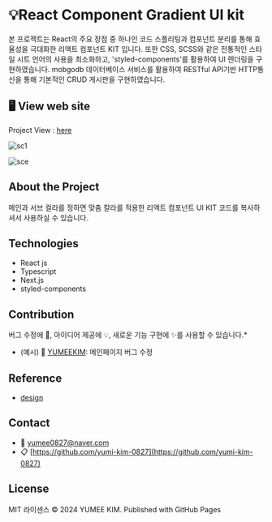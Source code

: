 # 💡React Component Gradient UI kit

본 프로젝트는 React의 주요 장점 중 하나인 코드 스플리팅과 컴포넌트 분리를 통해 효율성을 극대화한 리액트 컴포넌트 KIT 입니다. 또한 CSS, SCSS와 같은 전통적인 스타일 시트 언어의 사용을 최소화하고, 'styled-components'를 활용하여 UI 렌더링을 구현하였습니다.
mobgodb 데이터베이스 서비스를 활용하여 RESTful API기반 HTTP통신을 통해 기본적인 CRUD 게시판을 구현하였습니다.

## 🖥️ View web site

<!--프로젝트 대문 이미지-->

Project View : [here](https://yum-react-ui-kit.vercel.app/)

![sc1](https://github.com/yumi-kim-0827/yum-react-ui-kit/assets/116349476/45261959-fdbe-4937-a5da-b7a7c1a6cea6)

![sce](https://github.com/user-attachments/assets/fd0e9b4d-db71-442e-a146-693c91543075)

## About the Project

메인과 서브 컬라를 정하면 맞춤 칼라를 적용한 리액트 컴포넌트 UI KIT 코드를
복사하셔서 사용하실 수 있습니다.

## Technologies

- React js
- Typescript
- Next.js
- styled-components


## Contribution

버그 수정에 🐞, 아이디어 제공에 💡, 새로운 기능 구현에 ✨를 사용할 수 있습니다.\*

- (예시) 🐞 [YUMEEKIM](https://github.com/yumi-kim-0827): 메인페이지 버그 수정

## Reference

- [design](https://www.behance.net/gallery/196517557/Design-System-UIUX-Design-Design-Library?tracking_source=search_projects|gradient+ui+kit&l=8)

## Contact

- 📧 yumee0827@naver.com
- 📋 [https://github.com/yumi-kim-0827](https://github.com/yumi-kim-0827)

## License
MIT 라이센스
© 2024 YUMEE KIM. Published with GitHub Pages

<!--Url for Badges-->

[license-shield]: https://img.shields.io/github/license/dev-ujin/readme-template?labelColor=D8D8D8&color=04B4AE
[repository-size-shield]: https://img.shields.io/github/repo-size/dev-ujin/readme-template?labelColor=D8D8D8&color=BE81F7
[issue-closed-shield]: https://img.shields.io/github/issues-closed/dev-ujin/readme-template?labelColor=D8D8D8&color=FE9A2E

<!--Url for Buttons-->

[readme-eng-shield]: https://img.shields.io/badge/-readme%20in%20english-2E2E2E?style=for-the-badge
[view-demo-shield]: https://img.shields.io/badge/-%F0%9F%98%8E%20view%20demo-F3F781?style=for-the-badge
[view-demo-url]: https://dev-ujin.github.io
[report-bug-shield]: https://img.shields.io/badge/-%F0%9F%90%9E%20report%20bug-F5A9A9?style=for-the-badge
[report-bug-url]: https://github.com/dev-ujin/readme-template/issues
[request-feature-shield]: https://img.shields.io/badge/-%E2%9C%A8%20request%20feature-A9D0F5?style=for-the-badge
[request-feature-url]: https://github.com/dev-ujin/readme-template/issues

<!--URLS-->

[license-url]: LICENSE.md
[contribution-url]: CONTRIBUTION.md
[readme-eng-url]: ../README.md

